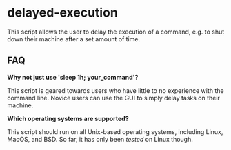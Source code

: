 # delayed-execution
This script allows the user to delay the execution of a command, e.g. to shut down their machine after a set amount of time.

## FAQ

**Why not just use 'sleep 1h; your_command'?**

This script is geared towards users who have little to no experience with the command line. Novice users can use the GUI to simply delay tasks on their machine.

**Which operating systems are supported?**

This script should run on all Unix-based operating systems, including Linux, MacOS, and BSD. So far, it has only been _tested_ on Linux though.
